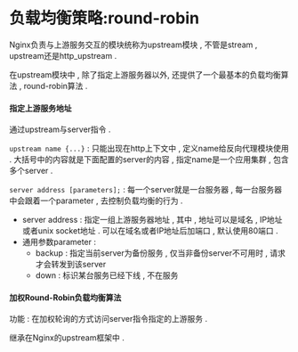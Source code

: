 # 负载均衡策略:round-robin

Nginx负责与上游服务交互的模块统称为upstream模块 , 不管是stream , upstream还是http\_upstream .

在upstream模块中 , 除了指定上游服务器以外, 还提供了一个最基本的负载均衡算法 , round-robin算法 .

#### 指定上游服务地址

通过upstream与server指令 .

`upstream name {...}` : 只能出现在http上下文中 , 定义name给反向代理模块使用 . 大括号中的内容就是下面配置的server的内容 , 指定name是一个应用集群 , 包含多个server .

`server address [parameters];`  : 每一个server就是一台服务器 , 每一台服务器中会跟着一个parameter , 去控制负载均衡的行为 .

* server address : 指定一组上游服务器地址 , 其中 , 地址可以是域名 , IP地址或者unix socket地址 . 可以在域名或者IP地址后加端口 , 默认使用80端口 . 
* 通用参数parameter : 
  * backup : 指定当前server为备份服务 , 仅当非备份server不可用时 , 请求才会转发到该server
  * down : 标识某台服务已经下线 , 不在服务

#### 加权Round-Robin负载均衡算法

功能 : 在加权轮询的方式访问server指令指定的上游服务 . 

继承在Nginx的upstream框架中 . 



